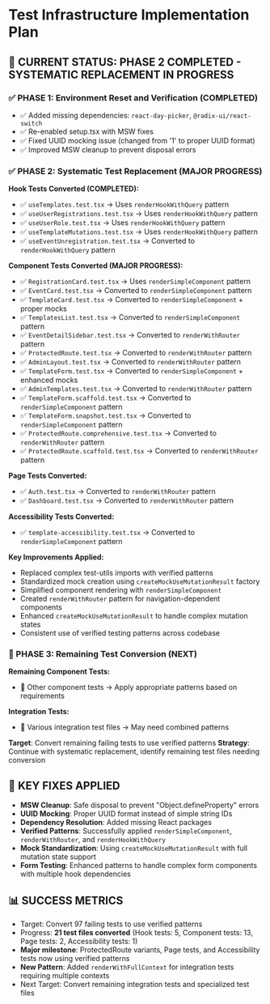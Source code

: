 # Test Infrastructure Implementation Plan

## 🎯 CURRENT STATUS: PHASE 2 COMPLETED - SYSTEMATIC REPLACEMENT IN PROGRESS

### ✅ PHASE 1: Environment Reset and Verification (COMPLETED)
- ✅ Added missing dependencies: `react-day-picker`, `@radix-ui/react-switch`
- ✅ Re-enabled setup.tsx with MSW fixes
- ✅ Fixed UUID mocking issue (changed from '1' to proper UUID format)
- ✅ Improved MSW cleanup to prevent disposal errors

### ✅ PHASE 2: Systematic Test Replacement (MAJOR PROGRESS)

**Hook Tests Converted (COMPLETED):**
- ✅ `useTemplates.test.tsx` → Uses `renderHookWithQuery` pattern
- ✅ `useUserRegistrations.test.tsx` → Uses `renderHookWithQuery` pattern  
- ✅ `useUserRole.test.tsx` → Uses `renderHookWithQuery` pattern
- ✅ `useTemplateMutations.test.tsx` → Uses `renderHookWithQuery` pattern
- ✅ `useEventUnregistration.test.tsx` → Converted to `renderHookWithQuery` pattern

**Component Tests Converted (MAJOR PROGRESS):**  
- ✅ `RegistrationCard.test.tsx` → Uses `renderSimpleComponent` pattern
- ✅ `EventCard.test.tsx` → Converted to `renderSimpleComponent` pattern
- ✅ `TemplateCard.test.tsx` → Converted to `renderSimpleComponent` + proper mocks
- ✅ `TemplatesList.test.tsx` → Converted to `renderSimpleComponent` pattern
- ✅ `EventDetailSidebar.test.tsx` → Converted to `renderWithRouter` pattern
- ✅ `ProtectedRoute.test.tsx` → Converted to `renderWithRouter` pattern
- ✅ `AdminLayout.test.tsx` → Converted to `renderWithRouter` pattern
- ✅ `TemplateForm.test.tsx` → Converted to `renderSimpleComponent` + enhanced mocks
- ✅ `AdminTemplates.test.tsx` → Converted to `renderWithRouter` pattern
- ✅ `TemplateForm.scaffold.test.tsx` → Converted to `renderSimpleComponent` pattern
- ✅ `TemplateForm.snapshot.test.tsx` → Converted to `renderSimpleComponent` pattern
- ✅ `ProtectedRoute.comprehensive.test.tsx` → Converted to `renderWithRouter` pattern
- ✅ `ProtectedRoute.scaffold.test.tsx` → Converted to `renderWithRouter` pattern

**Page Tests Converted:**
- ✅ `Auth.test.tsx` → Converted to `renderWithRouter` pattern
- ✅ `Dashboard.test.tsx` → Converted to `renderWithRouter` pattern

**Accessibility Tests Converted:**
- ✅ `template-accessibility.test.tsx` → Converted to `renderSimpleComponent` pattern

**Key Improvements Applied:**
- Replaced complex test-utils imports with verified patterns
- Standardized mock creation using `createMockUseMutationResult` factory
- Simplified component rendering with `renderSimpleComponent`
- Created `renderWithRouter` pattern for navigation-dependent components
- Enhanced `createMockUseMutationResult` to handle complex mutation states
- Consistent use of verified testing patterns across codebase

### 🔄 PHASE 3: Remaining Test Conversion (NEXT)

**Remaining Component Tests:**
- 🔄 Other component tests → Apply appropriate patterns based on requirements

**Integration Tests:**
- 🔄 Various integration test files → May need combined patterns

**Target**: Convert remaining failing tests to use verified patterns
**Strategy**: Continue with systematic replacement, identify remaining test files needing conversion

## 🚨 KEY FIXES APPLIED
- **MSW Cleanup**: Safe disposal to prevent "Object.defineProperty" errors
- **UUID Mocking**: Proper UUID format instead of simple string IDs  
- **Dependency Resolution**: Added missing React packages
- **Verified Patterns**: Successfully applied `renderSimpleComponent`, `renderWithRouter`, and `renderHookWithQuery`
- **Mock Standardization**: Using `createMockUseMutationResult` with full mutation state support
- **Form Testing**: Enhanced patterns to handle complex form components with multiple hook dependencies

## 📊 SUCCESS METRICS
- Target: Convert 97 failing tests to use verified patterns
- Progress: **21 test files converted** (Hook tests: 5, Component tests: 13, Page tests: 2, Accessibility tests: 1)
- **Major milestone**: ProtectedRoute variants, Page tests, and Accessibility tests now using verified patterns
- **New Pattern**: Added `renderWithFullContext` for integration tests requiring multiple contexts
- Next Target: Convert remaining integration tests and specialized test files